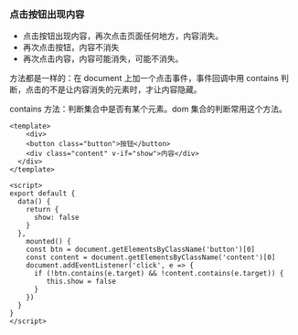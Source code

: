 ### 点击按钮出现内容

* 点击按钮出现内容，再次点击页面任何地方，内容消失。
* 再次点击按钮，内容不消失
* 再次点击内容，内容可能消失，可能不消失。

方法都是一样的：在 document 上加一个点击事件，事件回调中用 contains 判断，点击的不是让内容消失的元素时，才让内容隐藏。

contains 方法：判断集合中是否有某个元素。dom 集合的判断常用这个方法。

```vue
<template>
	<div>
    <button class="button">按钮</button>
    <div class="content" v-if="show">内容</div>
  </div>
</template>

<script>
export default {
  data() {
    return {
      show: false
    }
  },
	mounted() {
    const btn = document.getElementsByClassName('button')[0]
    const content = document.getElementsByClassName('content')[0]
    document.addEventListener('click', e => {
      if (!btn.contains(e.target) && !content.contains(e.target)) {
         this.show = false
      }
    })
  }
}
</script>
```

